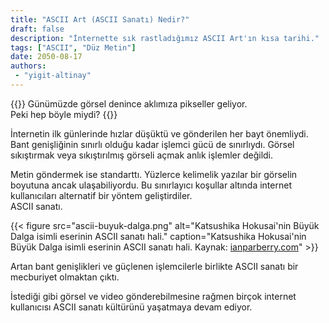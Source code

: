 ```yaml
---
title: "ASCII Art (ASCII Sanatı) Nedir?"
draft: false
description: "İnternette sık rastladığımız ASCII Art'ın kısa tarihi."
tags: ["ASCII", "Düz Metin"]
date: 2050-08-17
authors:
 - "yigit-altinay"
---
```


{{<lead>}}
Günümüzde görsel denince aklımıza pikseller geliyor.  
Peki hep böyle miydi?
{{</lead>}}

İnternetin ilk günlerinde hızlar düşüktü ve gönderilen her bayt önemliydi.
Bant genişliğinin sınırlı olduğu kadar işlemci gücü de sınırlıydı. 
Görsel sıkıştırmak veya sıkıştırılmış görseli açmak anlık işlemler değildi.

Metin göndermek ise standarttı. Yüzlerce kelimelik yazılar bir görselin boyutuna ancak ulaşabiliyordu.
Bu sınırlayıcı koşullar altında internet kullanıcıları alternatif bir yöntem geliştirdiler.  
ASCII sanatı.

{{< figure
    src="ascii-buyuk-dalga.png"
    alt="Katsushika Hokusai'nin Büyük Dalga isimli eserinin ASCII sanatı hali."
    caption="Katsushika Hokusai'nin Büyük Dalga isimli eserinin ASCII sanatı hali. Kaynak: [ianparberry.com](https://ianparberry.com/art/ascii/shader/)"
    >}}


Artan bant genişlikleri ve güçlenen işlemcilerle birlikte ASCII sanatı bir mecburiyet olmaktan çıktı.

İstediği gibi görsel ve video gönderebilmesine rağmen birçok internet kullanıcısı ASCII sanatı kültürünü yaşatmaya devam ediyor.

